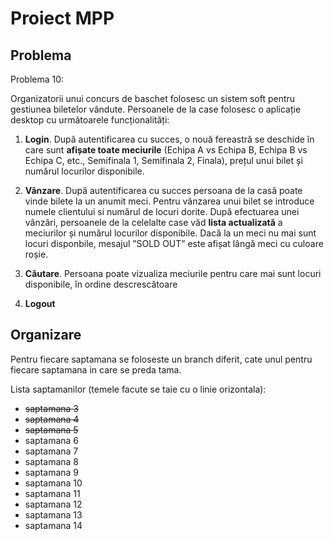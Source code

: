 # Proiect MPP

## Problema

Problema 10:

Organizatorii unui concurs de baschet folosesc un sistem soft pentru gestiunea biletelor vândute. Persoanele de 
la case folosesc o aplicație desktop cu următoarele funcționalități: 
1. **Login**. După autentificarea cu succes, o nouă fereastră se deschide în care sunt **afișate toate meciurile** 
(Echipa A vs Echipa B, Echipa B vs Echipa C, etc., Semifinala 1, Semifinala 2, Finala), prețul unui bilet și 
numărul locurilor disponibile. 
2. **Vânzare**. După autentificarea cu succes persoana de la casă poate vinde bilete la un anumit meci. Pentru 
vânzarea unui bilet se introduce numele clientului si numărul de locuri dorite. După efectuarea unei vânzări, 
persoanele de la celelalte case văd **lista actualizată** a meciurilor și numărul locurilor disponibile. Dacă la un 
meci nu mai sunt locuri disponbile, mesajul ”SOLD OUT” este afișat lângă meci cu culoare roșie. 
3. **Căutare**. Persoana poate vizualiza meciurile pentru care mai sunt locuri disponibile, în ordine descrescătoare 

4. **Logout**

## Organizare

Pentru fiecare saptamana se foloseste un branch diferit, cate unul pentru fiecare saptamana in care se preda tama.

Lista saptamanilor (temele facute se taie cu o linie orizontala):

- ~~saptamana 3~~
- ~~saptamana 4~~
- ~~saptamana 5~~
- saptamana 6
- saptamana 7
- saptamana 8
- saptamana 9
- saptamana 10
- saptamana 11
- saptamana 12
- saptamana 13
- saptamana 14
